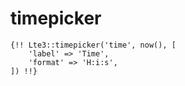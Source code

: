 # timepicker

```
{!! Lte3::timepicker('time', now(), [
    'label' => 'Time',
    'format' => 'H:i:s',
]) !!}
```
